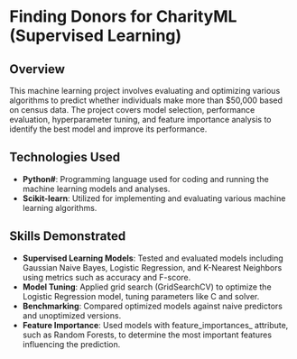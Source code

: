 # Finding Donors for CharityML (Supervised Learning)

## Overview
This machine learning project involves evaluating and optimizing various algorithms to predict whether individuals make more than $50,000 based on census data. The project covers model selection, performance evaluation, hyperparameter tuning, and feature importance analysis to identify the best model and improve its performance.

## Technologies Used
- **Python#**: Programming language used for coding and running the machine learning models and analyses.
- **Scikit-learn**: Utilized for implementing and evaluating various machine learning algorithms.

## Skills Demonstrated
- **Supervised Learning Models**: Tested and evaluated models including Gaussian Naive Bayes, Logistic Regression, and K-Nearest Neighbors using metrics such as accuracy and F-score.
- **Model Tuning**: Applied grid search (GridSearchCV) to optimize the Logistic Regression model, tuning parameters like C and solver.
- **Benchmarking**: Compared optimized models against naive predictors and unoptimized versions.
- **Feature Importance**: Used models with feature_importances_ attribute, such as Random Forests, to determine the most important features influencing the prediction.